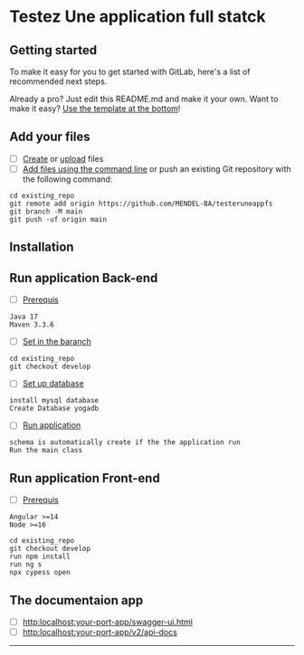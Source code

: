 # Testez Une application full statck

## Getting started

To make it easy for you to get started with GitLab, here's a list of recommended next steps.

Already a pro? Just edit this README.md and make it your own. Want to make it easy? [Use the template at the bottom](#editing-this-readme)!

## Add your files

- [ ] [Create](https://gitlab.com/-/experiment/new_project_readme_content:02dabd3766913935689dcab8513bbde9?https://docs.gitlab.com/ee/user/project/repository/web_editor.html#create-a-file) or [upload](https://gitlab.com/-/experiment/new_project_readme_content:02dabd3766913935689dcab8513bbde9?https://docs.gitlab.com/ee/user/project/repository/web_editor.html#upload-a-file) files
- [ ] [Add files using the command line](https://gitlab.com/-/experiment/new_project_readme_content:02dabd3766913935689dcab8513bbde9?https://docs.gitlab.com/ee/gitlab-basics/add-file.html#add-a-file-using-the-command-line) or push an existing Git repository with the following command:

```
cd existing_repo
git remote add origin https://github.com/MENDEL-BA/testeruneappfs
git branch -M main
git push -uf origin main
```
## Installation
## Run application Back-end 
- [ ] [Prerequis](https://gitlab.com/-/experiment/new_project_readme_content:02dabd3766913935689dcab8513bbde9?https://gitlab.com/MENDEL-BA/clinic_api_v3/-/settings/integrations)
```
Java 17
Maven 3.3.6
```
- [ ] [Set in the baranch](https://gitlab.com/-/experiment/new_project_readme_content:02dabd3766913935689dcab8513bbde9?https://gitlab.com/MENDEL-BA/clinic_api_v3/-/settings/integrations)
```
cd existing_repo
git checkout develop
```
- [ ] [Set up database](https://gitlab.com/-/experiment/new_project_readme_content:02dabd3766913935689dcab8513bbde9?https://gitlab.com/MENDEL-BA/clinic_api_v3/-/settings/integrations)
```
install mysql database
Create Database yogadb
```
- [ ] [Run application](https://gitlab.com/-/experiment/new_project_readme_content:02dabd3766913935689dcab8513bbde9?https://gitlab.com/MENDEL-BA/clinic_api_v3/-/settings/integrations)
```
schema is automatically create if the the application run 
Run the main class
```
## Run application Front-end
- [ ] [Prerequis](https://gitlab.com/-/experiment/new_project_readme_content:02dabd3766913935689dcab8513bbde9?https://gitlab.com/MENDEL-BA/clinic_api_v3/-/settings/integrations)
```
Angular >=14
Node >=16
```
```
cd existing_repo
git checkout develop
run npm install
run ng s
npx cypess open
```
## The documentaion app

- [ ] [http:localhost:your-port-app/swagger-ui.html](https://gitlab.com/-/experiment/new_project_readme_content:02dabd3766913935689dcab8513bbde9?https://docs.gitlab.com/ee/user/project/members/)
- [ ] [http:localhost:your-port-app/v2/api-docs](https://gitlab.com/-/experiment/new_project_readme_content:02dabd3766913935689dcab8513bbde9?https://docs.gitlab.com/ee/user/project/merge_requests/creating_merge_requests.html)

***
